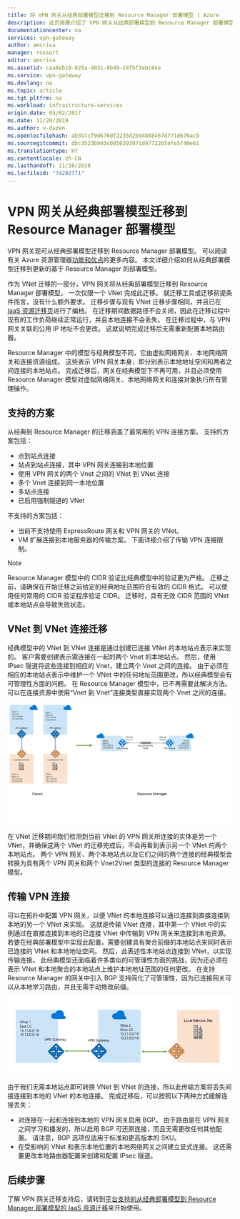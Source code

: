 ```yaml
---
title: 将 VPN 网关从经典部署模型迁移到 Resource Manager 部署模型 | Azure
description: 此页简要介绍了 VPN 网关从经典部署模型到 Resource Manager 部署模型的迁移过程。
documentationcenter: na
services: vpn-gateway
author: amsriva
manager: rossort
editor: amsriva
ms.assetid: caa8eb19-825a-4031-8b49-18fbf3ebc04e
ms.service: vpn-gateway
ms.devlang: na
ms.topic: article
ms.tgt_pltfrm: na
ms.workload: infrastructure-services
origin.date: 05/02/2017
ms.date: 11/20/2019
ms.author: v-dazen
ms.openlocfilehash: ab3b7cf9d676df2235d2b94b08467d771d670ac9
ms.sourcegitcommit: dbc3523b993c0850393071d97722b5efe5f40e61
ms.translationtype: HT
ms.contentlocale: zh-CN
ms.lasthandoff: 11/20/2019
ms.locfileid: "74202771"
---
```

# <a name="vpn-gateway-classic-to-resource-manager-migration"></a>VPN 网关从经典部署模型迁移到 Resource Manager 部署模型
VPN 网关现可从经典部署模型迁移到 Resource Manager 部署模型。 可以阅读有关 Azure 资源管理器[功能和优点](../azure-resource-manager/resource-group-overview.md)的更多内容。 本文详细介绍如何从经典部署模型迁移到更新的基于 Resource Manager 的部署模型。 

作为 VNet 迁移的一部分，VPN 网关将从经典部署模型迁移到 Resource Manager 部署模型。 一次仅限一个 VNet 完成此迁移。 就迁移工具或迁移前提条件而言，没有什么额外要求。 迁移步骤与现有 VNet 迁移步骤相同，并且已在 [IaaS 资源迁移页](../virtual-machines/windows/migration-classic-resource-manager-ps.md)进行了编档。 在迁移期间数据路径不会关闭，因此在迁移过程中现有的工作负荷继续正常运行，并且本地连接不会丢失。 在迁移过程中，与 VPN 网关关联的公用 IP 地址不会更改。 这就说明完成迁移后无需重新配置本地路由器。  

Resource Manager 中的模型与经典模型不同，它由虚拟网络网关、本地网络网关和连接资源组成。 这些表示 VPN 网关本身，即分别表示本地地址空间和两者之间连接的本地站点。 完成迁移后，网关在经典模型下不再可用，并且必须使用 Resource Manager 模型对虚拟网络网关、本地网络网关和连接对象执行所有管理操作。

## <a name="supported-scenarios"></a>支持的方案
从经典到 Resource Manager 的迁移涵盖了最常用的 VPN 连接方案。 支持的方案包括：

* 点到站点连接
* 站点到站点连接，其中 VPN 网关连接到本地位置
* 使用 VPN 网关的两个 Vnet 之间的 VNet 到 VNet 连接
* 多个 Vnet 连接到同一本地位置
* 多站点连接
* 已启用强制隧道的 VNet

不支持的方案包括：  

* 当前不支持使用 ExpressRoute 网关和 VPN 网关的 VNet。
* VM 扩展连接到本地服务器的传输方案。 下面详细介绍了传输 VPN 连接限制。

> [!NOTE]
> Resource Manager 模型中的 CIDR 验证比经典模型中的验证更为严格。 迁移之前，请确保在开始迁移之前给定的经典地址范围符合有效的 CIDR 格式。 可以使用任何常用的 CIDR 验证程序验证 CIDR。 迁移时，具有无效 CIDR 范围的 VNet 或本地站点会导致失败状态。
> 
> 

## <a name="vnet-to-vnet-connectivity-migration"></a>VNet 到 VNet 连接迁移
经典模型中的 VNet 到 VNet 连接是通过创建已连接 VNet 的本地站点表示来实现的。 客户需要创建表示需连接在一起的两个 Vnet 的本地站点。 然后，使用 IPsec 隧道将这些连接到相应的 Vnet，建立两个 Vnet 之间的连接。 由于必须在相应的本地站点表示中维护一个 VNet 中的任何地址范围更改，所以经典模型会有可管理性方面的问题。 在 Resource Manager 模型中，已不再需要此解决方法。 可以在连接资源中使用“Vnet 到 Vnet”连接类型直接实现两个 Vnet 之间的连接。 

![VNet 到 VNet 迁移的屏幕截图。](./media/vpn-gateway-migration/migration1.png)

在 VNet 迁移期间我们检测到当前 VNet 的 VPN 网关所连接的实体是另一个 VNet，并确保这两个 VNet 的迁移完成后，不会再看到表示另一个 VNet 的两个本地站点。 两个 VPN 网关、两个本地站点以及它们之间的两个连接的经典模型会转换为具有两个 VPN 网关和两个 Vnet2Vnet 类型的连接的 Resource Manager 模型。

## <a name="transit-vpn-connectivity"></a>传输 VPN 连接
可以在拓扑中配置 VPN 网关，以便 VNet 的本地连接可以通过连接到直接连接到本地的另一个 VNet 来实现。 这就是传输 VNet 连接，其中第一个 VNet 中的实例通过在直接连接到本地的已连接 VNet 中传输到 VPN 网关来连接到本地资源。 若要在经典部署模型中实现此配置，需要创建具有聚合前缀的本地站点来同时表示已连接的 VNet 和本地地址空间。 然后，此表述性本地站点连接到 VNet，以实现传输连接。 此经典模型还面临着许多类似的可管理性方面的挑战，因为还必须在表示 VNet 和本地聚合的本地站点上维护本地地址范围的任何更改。 在支持 Resource Manager 的网关中引入 BGP 支持简化了可管理性，因为已连接网关可以从本地学习路由，并且无需手动修改前缀。

![传输路由方案的屏幕截图。](./media/vpn-gateway-migration/migration2.png)

由于我们无需本地站点即可转换 VNet 到 VNet 的连接，所以此传输方案将丢失间接连接到本地的 VNet 的本地连接。 完成迁移后，可以按照以下两种方式缓解连接丢失： 

* 对连接在一起和连接到本地的 VPN 网关启用 BGP。 由于路由是在 VPN 网关之间学习和播发的，所以启用 BGP 可还原连接，而且无需更改任何其他配置。 请注意，BGP 选项仅适用于标准和更高版本的 SKU。
* 在受影响的 VNet 和表示本地位置的本地网络网关之间建立显式连接。 这还需要更改本地路由器配置来创建和配置 IPsec 隧道。

## <a name="next-steps"></a>后续步骤
了解 VPN 网关迁移支持后，请转到[平台支持的从经典部署模型到 Resource Manager 部署模型的 IaaS 资源迁移](../virtual-machines/windows/migration-classic-resource-manager-ps.md)来开始使用。

